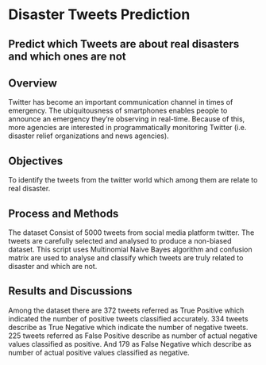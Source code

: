 # Disaster Tweets Prediction

## Predict which Tweets are about real disasters and which ones are not
</b >

## Overview

Twitter has become an important communication channel in times of emergency.
The ubiquitousness of smartphones enables people to announce an emergency they’re 
observing in real-time. Because of this, more agencies are interested in programmatically
monitoring Twitter (i.e. disaster relief organizations and news agencies).
</b >


## Objectives

To identify the tweets from the twitter world which among them are relate to real disaster.
</b >

## Process and Methods

The dataset Consist of 5000 tweets from social media platform twitter. The tweets are 
carefully selected and analysed to produce a non-biased dataset.
This script uses Multinomial Naive Bayes algorithm and confusion matrix are used to 
analyse and classify which tweets are truly related to disaster and which are not.

## Results and Discussions

Among the dataset there are 372 tweets referred as True Positive which indicated the 
number of positive tweets classified accurately.
334 tweets describe as True Negative which indicate the number of negative tweets.
225 tweets referred as False Positive describe as number of actual negative values
classified as positive. And 179 as False Negative which describe as number of actual 
positive values classified as negative.
